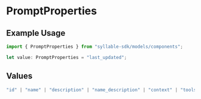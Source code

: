 # PromptProperties

## Example Usage

```typescript
import { PromptProperties } from "syllable-sdk/models/components";

let value: PromptProperties = "last_updated";
```

## Values

```typescript
"id" | "name" | "description" | "name_description" | "context" | "tools" | "llm_config" | "last_updated" | "last_updated_by" | "agent_count"
```